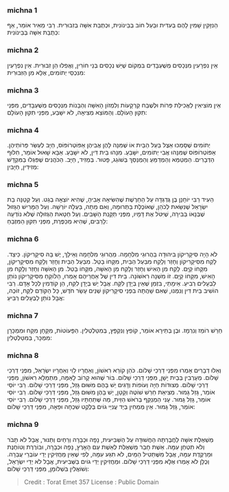 
### michna 1
הַנִּזָּקִין שָׁמִין לָהֶם בְּעִדִּית וּבַעַל חוֹב בְּבֵינוֹנִית, וּכְתֻבַּת אִשָּׁה בְּזִבּוּרִית. רַבִּי מֵאִיר אוֹמֵר, אַף כְּתֻבַּת אִשָּׁה בְּבֵינוֹנִית: 

### michna 2
אֵין נִפְרָעִין מִנְּכָסִים מְשֻׁעְבָּדִים בִּמְקוֹם שֶׁיֵּשׁ נְכָסִים בְּנֵי חוֹרִין, וַאֲפִלּוּ הֵן זִבּוּרִית. אֵין נִפְרָעִין מִנִּכְסֵי יְתוֹמִים, אֶלָּא מִן הַזִּבּוּרִית: 

### michna 3
אֵין מוֹצִיאִין לַאֲכִילַת פֵּרוֹת וּלְשֶׁבַח קַרְקָעוֹת וְלִמְזוֹן הָאִשָּׁה וְהַבָּנוֹת מִנְּכָסִים מְשֻׁעְבָּדִים, מִפְּנֵי תִקּוּן הָעוֹלָם. וְהַמּוֹצֵא מְצִיאָה, לֹא יִשָּׁבַע, מִפְּנֵי תִקּוּן הָעוֹלָם: 

### michna 4
יְתוֹמִים שֶׁסָּמְכוּ אֵצֶל בַּעַל הַבַּיִת אוֹ שֶׁמִּנָּה לָהֶן אֲבִיהֶן אַפּוֹטְרוֹפּוֹס, חַיָּב לְעַשֵּׂר פֵּרוֹתֵיהֶן. אַפּוֹטְרוֹפּוֹס שֶׁמִּנָּהוּ אֲבִי יְתוֹמִים, יִשָּׁבֵעַ. מִנָּהוּ בֵית דִּין, לֹא יִשָּׁבֵעַ. אַבָּא שָׁאוּל אוֹמֵר, חִלּוּף הַדְּבָרִים. הַמְטַמֵּא וְהַמְדַמֵּעַ וְהַמְנַסֵּךְ בְּשׁוֹגֵג, פָּטוּר. בְּמֵזִיד, חַיָּב. הַכֹּהֲנִים שֶׁפִּגְּלוּ בַמִּקְדָּשׁ מְזִידִין, חַיָּבִין: 

### michna 5
הֵעִיד רַבִּי יוֹחָנָן בֶּן גֻּדְגְּדָה עַל הַחֵרֶשֶׁת שֶׁהִשִּׂיאָהּ אָבִיהָ, שֶׁהִיא יוֹצְאָה בְגֵט. וְעַל קְטַנָּה בַת יִשְׂרָאֵל שֶׁנִּשֵּׂאת לְכֹהֵן, שֶׁאוֹכֶלֶת בַּתְּרוּמָה, וְאִם מֵתָה, בַּעְלָהּ יוֹרְשָׁהּ. וְעַל הַמָּרִישׁ הַגָּזוּל שֶׁבְּנָאוֹ בַבִּירָה, שֶׁיִּטֹּל אֶת דָּמָיו, מִפְּנֵי תַקָּנַת הַשָּׁבִים. וְעַל חַטָּאת הַגְּזוּלָה שֶׁלֹּא נוֹדְעָה לָרַבִּים, שֶׁהִיא מְכַפֶּרֶת, מִפְּנֵי תִקּוּן הַמִּזְבֵּחַ: 

### michna 6
לֹא הָיָה סִיקָרִיקוֹן בִּיהוּדָה בַהֲרוּגֵי מִלְחָמָה. מֵהֲרוּגֵי מִלְחָמָה וְאֵילָךְ, יֶשׁ בָּהּ סִיקָרִיקוֹן. כֵּיצַד. לָקַח מִסִּיקָרִיקוֹן וְחָזַר וְלָקַח מִבַּעַל הַבַּיִת, מִקָּחוֹ בָטֵל. מִבַּעַל הַבַּיִת וְחָזַר וְלָקַח מִסִּיקָרִיקוֹן, מִקָּחוֹ קַיָּם. לָקַח מִן הָאִישׁ וְחָזַר וְלָקַח מִן הָאִשָּׁה, מִקָּחוֹ בָטֵל. מִן הָאִשָּׁה וְחָזַר וְלָקַח מִן הָאִישׁ, מִקָּחוֹ קַיָּם. זוֹ מִשְׁנָה רִאשׁוֹנָה. בֵּית דִּין שֶׁל אַחֲרֵיהֶם אָמְרוּ, הַלּוֹקֵחַ מִסִּיקָרִיקוֹן נוֹתֵן לַבְּעָלִים רְבִיעַ. אֵימָתַי, בִּזְמַן שֶׁאֵין בְּיָדָן לִקַּח. אֲבָל יֵשׁ בְּיָדָן לִקַּח, הֵן קוֹדְמִין לְכָל אָדָם. רַבִּי הוֹשִׁיב בֵּית דִּין וְנִמְנוּ, שֶׁאִם שָׁהֲתָה בִפְנֵי סִיקָרִיקוֹן שְׁנֵים עָשָׂר חֹדֶשׁ, כָּל הַקּוֹדֵם לִקַּח, זוֹכֶה, אֲבָל נוֹתֵן לַבְּעָלִים רְבִיעַ: 

### michna 7
חֵרֵשׁ רוֹמֵז וְנִרְמָז. וּבֶן בְּתֵירָא אוֹמֵר, קוֹפֵץ וְנִקְפָּץ, בְּמִטַּלְטְלִין. הַפָּעוֹטוֹת, מִקָּחָן מִקָּח וּמִמְכָּרָן מִמְכָּר, בְּמִטַּלְטְלִין: 

### michna 8
וְאֵלּוּ דְבָרִים אָמְרוּ מִפְּנֵי דַרְכֵי שָׁלוֹם. כֹּהֵן קוֹרֵא רִאשׁוֹן, וְאַחֲרָיו לֵוִי וְאַחֲרָיו יִשְׂרָאֵל, מִפְּנֵי דַרְכֵי שָׁלוֹם. מְעָרְבִין בְּבַיִת יָשָׁן, מִפְּנֵי דַרְכֵי שָׁלוֹם. בּוֹר שֶׁהוּא קָרוֹב לָאַמָּה, מִתְמַלֵּא רִאשׁוֹן, מִפְּנֵי דַרְכֵי שָׁלוֹם. מְצוּדוֹת חַיָּה וְעוֹפוֹת וְדָגִים יֵשׁ בָּהֶם מִשּׁוּם גָּזֵל, מִפְּנֵי דַרְכֵי שָׁלוֹם. רַבִּי יוֹסֵי אוֹמֵר, גָּזֵל גָּמוּר. מְצִיאַת חֵרֵשׁ שׁוֹטֶה וְקָטָן, יֵשׁ בָּהֶן מִשּׁוּם גָּזֵל, מִפְּנֵי דַרְכֵי שָׁלוֹם. רַבִּי יוֹסֵי אוֹמֵר, גָּזֵל גָּמוּר. עָנִי הַמְנַקֵּף בְּרֹאשׁ הַזַּיִת, מַה שֶּׁתַּחְתָּיו גָּזֵל, מִפְּנֵי דַרְכֵי שָׁלוֹם. רַבִּי יוֹסֵי אוֹמֵר, גָּזֵל גָּמוּר. אֵין מְמַחִין בְּיַד עֲנִיֵּי גוֹיִם בְּלֶקֶט שִׁכְחָה וּפֵאָה, מִפְּנֵי דַרְכֵי שָׁלוֹם: 

### michna 9
מַשְׁאֶלֶת אִשָּׁה לַחֲבֶרְתָּהּ הַחֲשׁוּדָה עַל הַשְּׁבִיעִית, נָפָה וּכְבָרָה וְרֵחַיִם וְתַנּוּר, אֲבָל לֹא תָבֹר וְלֹא תִטְחַן עִמָּהּ. אֵשֶׁת חָבֵר מַשְׁאֶלֶת לְאֵשֶׁת עַם הָאָרֶץ, נָפָה וּכְבָרָה, וּבוֹרֶרֶת וְטוֹחֶנֶת וּמַרְקֶדֶת עִמָּהּ, אֲבָל מִשֶּׁתַּטִּיל הַמַּיִם, לֹא תִגַּע עִמָּהּ, לְפִי שֶׁאֵין מַחֲזִיקִין יְדֵי עוֹבְרֵי עֲבֵרָה. וְכֻלָּן לֹא אָמְרוּ אֶלָּא מִפְּנֵי דַרְכֵי שָׁלוֹם. וּמַחֲזִיקִין יְדֵי גוֹיִם בַּשְּׁבִיעִית, אֲבָל לֹא יְדֵי יִשְׂרָאֵל, וְשׁוֹאֲלִין בִּשְׁלוֹמָן, מִפְּנֵי דַרְכֵי שָׁלוֹם: 

>Credit : Torat Emet 357
>License : Public Domain 